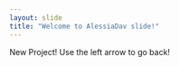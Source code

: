 ```yaml
---
layout: slide
title: "Welcome to AlessiaDav slide!"
---
```

New Project!
Use the left arrow to go back!